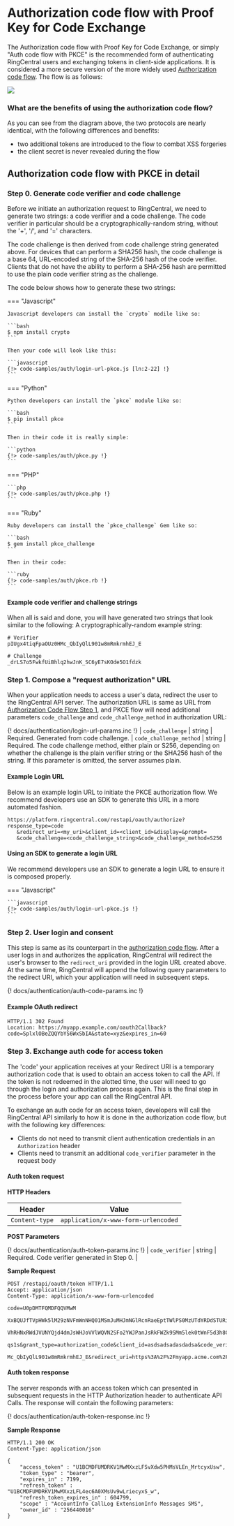 # Authorization code flow with Proof Key for Code Exchange

The Authorization code flow with Proof Key for Code Exchange, or simply "Auth code flow with PKCE" is the recommended form of authenticating RingCentral users and exchanging tokens in client-side applications. It is considered a more secure version of the more widely used [Authorization code flow](auth-code-flow.md). The flow is as follows:

<img src="../oauth-auth-token-pkce-flow.png" class="img-fluid">

### What are the benefits of using the authorization code flow?

As you can see from the diagram above, the two protocols are nearly identical, with the following differences and benefits:

* two additional tokens are introduced to the flow to combat XSS forgeries
* the client secret is never revealed during the flow

## Authorization code flow with PKCE in detail

### Step 0. Generate code verifier and code challenge

Before we initiate an authorization request to RingCentral, we need to generate two strings: a code verifier and a code challenge. The code verifier in particular should be a cryptographically-random string, without the '+', '/', and '=' characters. 

The code challenge is then derived from code challenge string generated above. For devices that can perform a SHA256 hash, the code challenge is a base 64, URL-encoded string of the SHA-256 hash of the code verifier. Clients that do not have the ability to perform a SHA-256 hash are permitted to use the plain code verifier string as the challenge.

The code below shows how to generate these two strings:

=== "Javascript"

    Javascript developers can install the `crypto` modile like so:
	
    ```bash
    $ npm install crypto
    ```
	
    Then your code will look like this:
    
    ```javascript
    {!> code-samples/auth/login-url-pkce.js [ln:2-22] !} 	
    ```

=== "Python" 

    Python developers can install the `pkce` module like so:
	
	```bash
	$ pip install pkce
	```
	
	Then in their code it is really simple:
    
	```python
    {!> code-samples/auth/pkce.py !} 	
	```

=== "PHP"

    ```php
    {!> code-samples/auth/pkce.php !} 	
    ```

=== "Ruby"

    Ruby developers can install the `pkce_challenge` Gem like so:
	
    ```bash
    $ gem install pkce_challenge
    ```
	
    Then in their code:
	
    ```ruby
    {!> code-samples/auth/pkce.rb !} 	
    ```

#### Example code verifier and challenge strings

When all is said and done, you will have generated two strings that look similar to the following:
A cryptographically-random example string:

```
# Verifier
pIUgx4tiqFpaOUz0HMc_QbIyQlL901w8mRmkrmhEJ_E

# Challenge
_drLS7o5FwkfUiBhlq2hwJnK_SC6yE7sKOde5O1fdzk
```

### Step 1. Compose a "request authorization" URL

When your application needs to access a user's data, redirect the user to the RingCentral API server. The authorization URL is same as URL from [Authorization Code Flow Step 1](auth-code-flow.md#step-1-request-authorization-code), and PKCE flow will need additional parameters `code_challenge` and `code_challenge_method` in authorization URL:

{! docs/authentication/login-url-params.inc !} 
| `code_challenge` | string | Required. Generated from code challenge.
| `code_challenge_method` | string | Required. The code challenge method, either plain or S256, depending on whether the challenge is the plain verifier string or the SHA256 hash of the string. If this parameter is omitted, the server assumes plain.

#### Example Login URL

Below is an example login URL to initiate the PKCE authorization flow. We recommend developers use an SDK to generate this URL in a more automated fashion.

```
https://platform.ringcentral.com/restapi/oauth/authorize?response_type=code
   &redirect_uri=<my_uri>&client_id=<client_id>&display=&prompt=
   &code_challenge=<code_challenge_string>&code_challenge_method=S256
```

#### Using an SDK to generate a login URL

We recommend developers use an SDK to generate a login URL to ensure it is composed properly.

=== "Javascript" 

    ```javascript
    {!> code-samples/auth/login-url-pkce.js !} 
    ```

### Step 2. User login and consent

This step is same as its counterpart in the [authorization code flow](auth-code-flow.md#step-2-user-login-and-consent). After a user logs in and authorizes the application, RingCentral will redirect the user's browser to the `redirect_uri` provided in the login URL created above. At the same time, RingCentral will append the following query parameters to the redirect URI, which your application will need in subsequent steps. 

{! docs/authentication/auth-code-params.inc !} 
	
#### Example OAuth redirect
	
```http
HTTP/1.1 302 Found
Location: https://myapp.example.com/oauth2Callback?code=SplxlOBeZQQYbYS6WxSbIA&state=xyz&expires_in=60
```

### Step 3. Exchange auth code for access token

The 'code' your application receives at your Redirect URI is a temporary authorization code that is used to obtain an access token to call the API. If the token is not redeemed in the alotted time, the user will need to go through the login and authorization process again. This is the final step in the process before your app can call the RingCentral API. 

To exchange an auth code for an access token, developers will call the RingCentral API similarly to how it is done in the authorization code flow, but with the following key differences:

* Clients do not need to transmit client authentication credentials in an `Authorization` header
* Clients need to transmit an additional `code_verifier` parameter in the request body

#### Auth token request

**HTTP Headers**

| Header           | Value                                                      |
| ---------------- | ---------------------------------------------------------- |
| `Content-type`   | `application/x-www-form-urlencoded`                        |

**POST Parameters**

{! docs/authentication/auth-token-params.inc !} 
| `code_verifier`         | string   | Required. Code verifier generated in Step 0. |

**Sample Request**

```http
POST /restapi/oauth/token HTTP/1.1 
Accept: application/json 
Content-Type: application/x-www-form-urlencoded 

code=U0pDMTFQMDFQQVMwM
  XxBQUJfTVpHWk5lM29zNVFmWnNHQ01MSmJuMHJmNGlRcnRaeEptTWlPS0MzUTdYRDdSTURiaHBuWHZINGM2WTdqaWlBOE
  VhRHNxRWdJVUNYQjd4dmJsWHJoVVlWQVN2SFo2YWJPanJsRkFWZk9SMm5lek0tWnF5d3h8C3AnYOPxO0flEwO6Ffoq9Tl
  qs1s&grant_type=authorization_code&client_id=asdsadsadasdadsa&code_verifier=pIUgx4tiqFpaOUz0H
  Mc_QbIyQlL901w8mRmkrmhEJ_E&redirect_uri=https%3A%2F%2Fmyapp.acme.com%2Foauth2redirect
```

#### Auth token response

The server responds with an access token which can presented in subsequent requests in the HTTP Authorization header to authenticate API Calls. The response will contain the following parameters: 

{! docs/authentication/auth-token-response.inc !} 

**Sample Response**

```http
HTTP/1.1 200 OK
Content-Type: application/json

{
    "access_token" : "U1BCMDFUMDRKV1MwMXxzLFSvXdw5PHMsVLEn_MrtcyxUsw",
    "token_type" : "bearer",
    "expires_in" : 7199,
    "refresh_token" : "U1BCMDFUMDRKV1MwMXxzLFL4ec6A0XMsUv9wLriecyxS_w",
    "refresh_token_expires_in" : 604799,
    "scope" : "AccountInfo CallLog ExtensionInfo Messages SMS",
    "owner_id" : "256440016"
}
```

